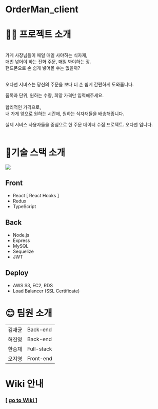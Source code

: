 # OrderMan_client

# 🚴‍♀️ 프로젝트 소개
<br/> 
가게 사장님들이 매일 매일 사야하는 식자재, <br/>
매번 넣어야 하는 전화 주문, 매일 봐야하는 장. <br/>
핸드폰으로 손 쉽게 넣어볼 수는 없을까? <br/> <br/> 

오다맨 서비스는 당신의 주문을 보다 더 손 쉽게 간편하게 도와줍니다. <br/>

품목과 단위, 원하는 수량, 희망 가격만 입력해주세요. <br/><br/>
합리적인 가격으로, <br/>
내 가게 앞으로 원하는 시간에, 원하는 식자재들을 배송해줍니다. <br/>

실제 서비스 사용자들을 중심으로 한 주문 데이터 수집 프로젝트. 오다맨 입니다.<br/><br/>

# 🔧기술 스택 소개

![](https://images.velog.io/images/oh_ji_0/post/4a7aab14-f654-4387-97fd-cc8b76140017/%EA%B8%B0%EC%88%A0%EC%8A%A4%ED%83%9D.png)

## Front
- React [ React Hooks ]
- Redux
- TypeScript

## Back
- Node.js
- Express
- MySQL
- Sequelize
- JWT

## Deploy
- AWS S3, EC2, RDS
- Load Balancer (SSL Certificate)


# 😊 팀원 소개

<table>
  <tr>
    <td>김재균</td>
    <td>Back-end</td>
  </tr>
  <tr>
    <td>허진영</td>
    <td>Back-end</td>
  </tr>
  <tr>
    <td>한승재</td>
    <td>Full-stack</td>
  </tr>
  <tr>
    <td>오지영</td>
    <td>Front-end</td>
  </tr>
</table>

# Wiki 안내
### [[ go to Wiki ]](https://github.com/codestates/OrderMan_client/wiki)
